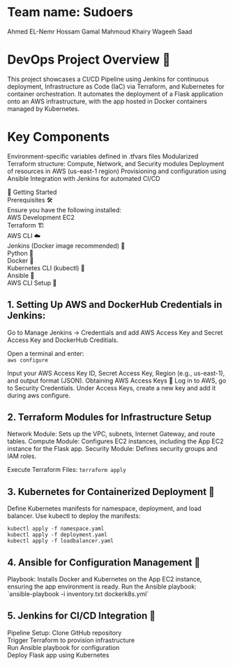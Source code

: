 # Team name: Sudoers
Ahmed EL-Nemr
Hossam Gamal
Mahmoud Khairy
Wageeh Saad

# DevOps Project Overview 🚀
This project showcases a CI/CD Pipeline using Jenkins for continuous deployment, Infrastructure as Code (IaC) via Terraform, and Kubernetes for container orchestration. It automates the deployment of a Flask application onto an AWS infrastructure, with the app hosted in Docker containers managed by Kubernetes.

# Key Components
Environment-specific variables defined in .tfvars files
Modularized Terraform structure: Compute, Network, and Security modules
Deployment of resources in AWS (us-east-1 region)
Provisioning and configuration using Ansible
Integration with Jenkins for automated CI/CD <br>

🚀 Getting Started <br>
Prerequisites 🛠️ <br>
Ensure you have the following installed:  <br>
AWS Development EC2  <br>
Terraform 🏗️  <br>
AWS CLI ☁️  <br>
Jenkins (Docker image recommended) 🐳  <br>
Python 🐍  <br>
Docker 🐋  <br>
Kubernetes CLI (kubectl) 🧩  <br>
Ansible 📜  <br>
AWS CLI Setup 🔑  <br>
<h2> 1. Setting Up AWS and DockerHub Credentials in Jenkins: </h2>
Go to Manage Jenkins → Credentials and add AWS Access Key and Secret Access Key and DockerHub Creditials.<br>

Open a terminal and enter:<br>
`aws configure`

Input your AWS Access Key ID, Secret Access Key, Region (e.g., us-east-1), and output format (JSON).
Obtaining AWS Access Keys 🔑
Log in to AWS, go to Security Credentials.
Under Access Keys, create a new key and add it during aws configure.

<h2> 2. Terraform Modules for Infrastructure Setup </h2>
Network Module: Sets up the VPC, subnets, Internet Gateway, and route tables.
Compute Module: Configures EC2 instances, including the App EC2 instance for the Flask app.
Security Module: Defines security groups and IAM roles.

Execute Terraform Files:
`terraform apply`

<h2> 3. Kubernetes for Containerized Deployment 🧩</h2>
Define Kubernetes manifests for namespace, deployment, and load balancer.
Use kubectl to deploy the manifests: 

`kubectl apply -f namespace.yaml` <br>
`kubectl apply -f deployment.yaml` <br>
`kubectl apply -f loadbalancer.yaml` <br>

<h2> 4. Ansible for Configuration Management 📜</h2>
Playbook: Installs Docker and Kubernetes on the App EC2 instance, ensuring the app environment is ready.
Run the Ansible playbook: <br>
`ansible-playbook -i inventory.txt dockerk8s.yml`

<h2> 5. Jenkins for CI/CD Integration 🤖</h2>
Pipeline Setup:
Clone GitHub repository <br>
Trigger Terraform to provision infrastructure <br>
Run Ansible playbook for configuration <br>
Deploy Flask app using Kubernetes <br>







